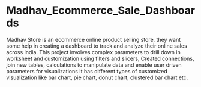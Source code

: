 # Madhav_Ecommerce_Sale_Dashboards
Madhav Store is an ecommerce online product selling store, they want some help in creating a dashboard to track and analyze their online sales across India.
This project involves complex parameters to drill down in worksheet and customization using filters and slicers, Created connections, join new tables, calculations to manipulate data and enable user driven parameters for visualizations
It has different types of customized visualization like bar chart, pie chart, donut chart, clustered bar chart etc.
